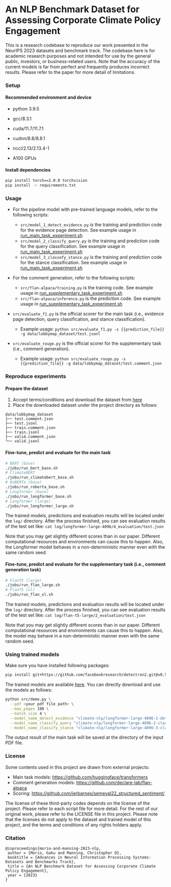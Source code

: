 # An NLP Benchmark Dataset for Assessing Corporate Climate Policy Engagement

This is a research codebase to reproduce our work presented in the NeurIPS 2023 datasets and benchmark track.
The codebase here is for academic research purposes and not intended for use by the general public, investors, or business-related users.
Note that the accuracy of the current models is far from perfect and frequently produces incorrect results. Please refer to the paper for more detail of limitations.


### Setup

#### Recommended environment and device

- python 3.9.5
- gcc/8.3.1
- cuda/11.7/11.7.1 
- cudnn/8.8/8.8.1 
- nccl/2.13/2.13.4-1

- A100 GPUs

#### Install dependencies
```bash
pip install torch==2.0.0 torchvision
pip install -r requirements.txt
```

### Usage

- For the pipeline model with pre-trained language models, refer to the following scripts:
  - ```src/model_1_detect_evidence.py``` is the training and prediction code for the evidence page detection. See example usage in [run_main_task_experiment.sh](scripts%2Frun_main_task_experiment.sh)
  - ```src/model_2_classify_query.py``` is the training and prediction code for the query classification. See example usage in [run_main_task_experiment.sh](scripts%2Frun_main_task_experiment.sh)
  - ```src/model_3_classofy_stance.py``` is the training and prediction code for the stance classification. See example usage in [run_main_task_experiment.sh](scripts%2Frun_main_task_experiment.sh)

- For the comment generation, refer to the following scripts:
  - ```src/flan-alpaca/training.py``` is the training code. See example usage in [run_supplementary_task_experiment.sh](scripts%2Frun_supplementary_task_experiment.sh)
  - ```src/flan-alpaca/inference.py``` is the prediction code. See example usage in [run_supplementary_task_experiment.sh](scripts%2Frun_supplementary_task_experiment.sh)

- ```src/evaluate_f1.py``` is the official scorer for the main task (i.e., evidence page detection, query classification, and stance classification). 
  - Example usage: ```python src/evaluate_f1.py -s {{prediction_file}} -g data/lobbymap_dataset/test.jsonl```

- ```src/evaluate_rouge.py``` is the official scorer for the supplementary task (i.e., comment generation). 
  - Example usage: ```python src/evaluate_rouge.py -s {{prediction_file}} -g data/lobbymap_dataset/test.comment.json```


### Reproduce experiments


#### Prepare the dataset

1. Accept terms/conditions and download the dataset from [here](https://climate-nlp.github.io/)
2. Place the downloaded dataset under the project directory as follows:

```text
data/lobbymap_dataset
├── test.comment.json
├── test.jsonl
├── train.comment.json
├── train.jsonl
├── valid.comment.json
└── valid.jsonl
```


#### Fine-tune, predict and evaluate for the main task

```bash
# BERT (base)
./jobs/run_bert_base.sh
# ClimateBERT
./jobs/run_climatebert_base.sh
# RoBERTa (base)
./jobs/run_roberta_base.sh
# Longformer (base)
./jobs/run_longformer_base.sh
# Longformer (large)
./jobs/run_longformer_large.sh
```

The trained models, predictions and evaluation results will be located under the ```log/``` directory.
After the process finished, you can see evaluation results of the test set like:
```cat log/longformer-large-4096/4_evaluation/test.json```

Note that you may get slightly different scores than in our paper. Different computational resources and environments can cause this to happen.
Also, the Longformer model behaves in a non-deterministic manner even with the same random seed.


#### Fine-tune, predict and evaluate for the supplementary task (i.e., comment generation task)

```bash
# FlanT5 (large)
./jobs/run_flan_large.sh
# FlanT5 (xl)
./jobs/run_flan_xl.sh
```

The trained models, predictions and evaluation results will be located under the ```log/``` directory.
After the process finished, you can see evaluation results of the test set like:
```cat log/flan-t5-large/2_evaluation/test.json```

Note that you may get slightly different scores than in our paper. Different computational resources and environments can cause this to happen.
Also, the model may behave in a non-deterministic manner even with the same random seed.


### Using trained models

Make sure you have installed following packages:

```bash
pip install git+https://github.com/facebookresearch/detectron2.git@v0.5 datasets==2.10.0 nltk==3.8.1 python-doctr==0.6.0 pymupdf==1.21.1 pytesseract==0.3.10 Pillow==9.4.0 imutils==0.5.4 rapidfuzz==2.13.7
```

The trained models are available [here](https://huggingface.co/climate-nlp).
You can directly download and use the models as follows:

```bash
python src/demo.py \
  --pdf <your pdf file path> \
  --max_pages 100 \
  --batch_size 4 \
  --model_name_detect_evidence "climate-nlp/longformer-large-4096-1-detect-evidence" \
  --model_name_classify_query "climate-nlp/longformer-large-4096-2-classify-query" \
  --model_name_classify_stance "climate-nlp/longformer-large-4096-3-classify-stance"
```

The output result of the main task will be saved at the directory of the input PDF file.



### License

Some contents used in this project are drawn from external projects:
- Main task models: https://github.com/huggingface/transformers
- Comment generation models: https://github.com/declare-lab/flan-alpaca
- Scoring: https://github.com/jerbarnes/semeval22_structured_sentiment/

The license of these third-party codes depends on the license of the project. Please refer to each script file for more detail.
For the rest of our original work, please refer to the LICENSE file in this project. 
Please note that the licenses do not apply to the dataset and trained model of this project, and the terms and conditions of any rights holders apply. 


### Citation

```text
@inproceedings{morio-and-manning-2023-nlp,
 author = {Morio, Gaku and Manning, Christopher D},
 booktitle = {Advances in Neural Information Processing Systems: Datasets and Benchmarks Track},
 title = {An NLP Benchmark Dataset for Assessing Corporate Climate Policy Engagement},
 year = {2023}
}
```

